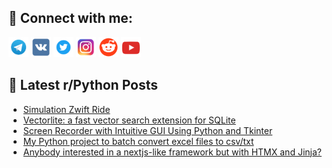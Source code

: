 ## 🔎 Connect with me:
[<img src="https://github.com/bullbesh/bullbesh/blob/main/images/Telegram.png" width="32" height="32" />](https://t.me/bullbesh)
[<img src="https://github.com/bullbesh/bullbesh/blob/main/images/VK.png" width="32" height="32" />](https://vk.com/bullbesh)
[<img src="https://github.com/bullbesh/bullbesh/blob/main/images/Twitter.png" width="32" height="32" />](https://twitter.com/bullbesh1)
[<img src="https://github.com/bullbesh/bullbesh/blob/main/images/Instagram.png" width="32" height="32" />](https://www.instagram.com/bullbesh)
[<img src="https://github.com/bullbesh/bullbesh/blob/main/images/Reddit.png" width="32" height="32" />](https://www.reddit.com/user/bullbesh)
[<img src="https://github.com/bullbesh/bullbesh/blob/main/images/YouTube.png" width="32" height="32" />](https://www.youtube.com/channel/UCtfjRs6uzgq5mfm8S06WTcg)

## 📕 Latest r/Python Posts
<!-- BLOG-POST-LIST:START -->
- [Simulation Zwift Ride](https://www.reddit.com/r/Python/comments/1e27veq/simulation_zwift_ride/)
- [Vectorlite: a fast vector search extension for SQLite](https://www.reddit.com/r/Python/comments/1e26xsm/vectorlite_a_fast_vector_search_extension_for/)
- [Screen Recorder with Intuitive GUI Using Python and Tkinter](https://www.reddit.com/r/Python/comments/1e23pdy/screen_recorder_with_intuitive_gui_using_python/)
- [My Python project to batch convert excel files to csv/txt](https://www.reddit.com/r/Python/comments/1e212c2/my_python_project_to_batch_convert_excel_files_to/)
- [Anybody interested in a nextjs-like framework but with HTMX and Jinja?](https://www.reddit.com/r/Python/comments/1e1y1hb/anybody_interested_in_a_nextjslike_framework_but/)
<!-- BLOG-POST-LIST:END -->
